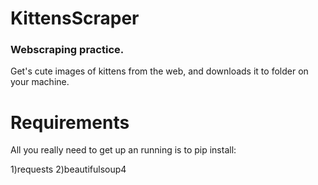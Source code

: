 # KittensScraper
### Webscraping practice. 

Get's cute images of kittens from the web, and downloads it to folder on your machine.

# Requirements
All you really need to get up an running is to pip install:

1)requests
2)beautifulsoup4
